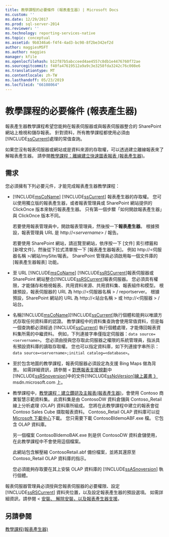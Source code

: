 ```yaml
---
title: 教學課程的必要條件 (報表產生器) | Microsoft Docs
ms.custom: ''
ms.date: 12/29/2017
ms.prod: sql-server-2014
ms.reviewer: ''
ms.technology: reporting-services-native
ms.topic: conceptual
ms.assetid: 9b8346a6-f4f4-4ad3-bc98-8f2be342ef2d
author: maggiesMSFT
ms.author: maggies
manager: kfile
ms.openlocfilehash: b12f87b5abcceed4ae4557c8db1e4476760f72ae
ms.sourcegitcommit: f40fa47619512a9a9c3e3258fda3242c76c008e6
ms.translationtype: MT
ms.contentlocale: zh-TW
ms.lasthandoff: 05/23/2019
ms.locfileid: "66108064"
---
```

# <a name="prerequisites-for-tutorials-report-builder"></a>教學課程的必要條件 (報表產生器)
  報表產生器教學課程希望您能夠在報表伺服器或與報表伺服器整合的 SharePoint 網站上檢視和儲存報表。 針對資料，所有教學課程都使用必須由 [!INCLUDE[ssCurrent](../includes/sscurrent-md.md)]處理的常值查詢。  
  
 如果您沒有報表伺服器或網站或是資料來源的存取權，可以透過建立離線報表來了解報表產生器。 請參閱[教學課程：離線建立快速圖表報表 &#40;報表產生器&#41;](report-builder/tutorial-create-a-quick-chart-report-offline-report-builder.md)。  
  
## <a name="requirements"></a>需求  
 您必須擁有下列必要元件，才能完成報表產生器教學課程：  
  
-    [!INCLUDE[msCoName](../includes/msconame-md.md)] [!INCLUDE[ssCurrent](../includes/sscurrent-md.md)] 報表產生器的存取權。 您可以使用獨立版的報表產生器，或者報表管理員或 SharePoint 網站提供的 ClickOnce 版本來執行報表產生器。 只有第一個步驟「如何開啟報表產生器」與 ClickOnce 版本不同。  
  
     若要使用報表管理員中，開啟報表管理員，然後按一下**報表產生器**。 根據預設，報表管理員 URL 是 http://\<*servername*> / 報告。  
  
     若要使用 SharePoint 網站，請巡覽至網站，依序按一下 [文件] 索引標籤和 [新增文件]，然後從下拉式清單按一下 [報表產生器報表]。 例如 http://\<伺服器名稱 >/網站/mySite/報表。 SharePoint 管理員必須啟用每一個文件庫的 [報表產生器報表] 功能。  
  
-   至 URL [!INCLUDE[msCoName](../includes/msconame-md.md)] [!INCLUDE[ssRSCurrent](../includes/ssrscurrent-md.md)]報表伺服器或 SharePoint 網站整合[!INCLUDE[ssRSCurrent](../includes/ssrscurrent-md.md)]報表伺服器。 您必須具有權限，才能儲存和檢視報表、共用資料來源、共用資料集、報表組件和模型。 根據預設，報表伺服器的 URL 為 http://\<伺服器名稱 > / reportserver。 根據預設，SharePoint 網站的 URL 為 http://\<站台名稱 > 或 http://\<伺服器 > / 站台。  
  
-   名稱[!INCLUDE[msCoName](../includes/msconame-md.md)][!INCLUDE[ssCurrent](../includes/sscurrent-md.md)]執行個體和能夠以唯讀方式存取任何資料庫的認證。 教學課程中的資料集查詢會使用常值資料，但是每一個查詢都必須經過 [!INCLUDE[ssCurrent](../includes/sscurrent-md.md)] 執行個體處理，才能傳回報表資料集所需的中繼資料。 例如，下列連接字串僅指定伺服器：`data source=<servername>`。 您必須由授與您存取此伺服器之權限的系統管理員，指派具有預設資料庫的讀取存取權。 您也可以指定資料庫，如下列連接字串所示： `data source=<servername>;initial catalog=<database>`。  
  
-   至於包含地圖的教學課程，報表伺服器必須設定為支援 Bing Maps 做為背景。 如需詳細資訊，請參閱 <<c0> [ 對應報表支援規劃](plan-for-map-report-support.md)中[!INCLUDE[ssRSnoversion](../includes/ssrsnoversion-md.md)]中的文件[!INCLUDE[ssNoVersion](../includes/ssnoversion-md.md)][線上叢書 》](https://go.microsoft.com/fwlink/?LinkId=154888) msdn.microsoft.com 上。  
  
-   教學課程中，[教學課程：建立鑽研及主報表&#40;報表產生器&#41;](tutorial-creating-drillthrough-and-main-reports-report-builder.md)，會使用 Contoso 商業智慧示範資料集。 此資料集是由 ContosoDW 資料倉儲與 Contoso_Retail 線上分析處理 (OLAP) 資料庫所組成。 您將在此教學課程中建立的報表會從 Contoso Sales Cube 擷取報表資料。 Contoso_Retail OLAP 資料庫可以從 [Microsoft 下載中心](https://go.microsoft.com/fwlink/?LinkID=191575)下載。 您只需要下載 ContosoBIdemoABF.exe 檔。 它包含 OLAP 資料庫。  
  
     另一個檔案 ContosoBIdemoBAK.exe 則是供 ContosoDW 資料倉儲使用，在此教學課程中不會使用這個檔案。  
  
     此網站包含解壓縮 ContosoRetail.abf 備份檔案，並將其還原至 Contoso_Retail OLAP 資料庫的指示。  
  
     您必須能夠存取要在其上安裝 OLAP 資料庫的 [!INCLUDE[ssASnoversion](../includes/ssasnoversion-md.md)] 執行個體。  
  
 報表伺服器管理員必須授與您報表伺服器的必要權限、設定 [!INCLUDE[ssRSCurrent](../includes/ssrscurrent-md.md)] 資料夾位置，以及設定報表產生器的預設選項。 如需詳細資訊，請參閱 <<c0> [ 安裝、 解除安裝，以及報表產生器支援](install-uninstall-and-report-builder-support.md)。  
  
## <a name="see-also"></a>另請參閱  
 [教學課程&#40;報表產生器&#41;](report-builder-tutorials.md)  
  
  
